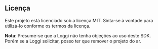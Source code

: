 ## Licença
Este projeto está licenciado sob a licença MIT. Sinta-se à vontade para utilizá-lo conforme os termos da licença.

**Nota**: Presume-se que a Loggi não tenha objeções ao uso deste SDK. Porém se a Loggi solicitar, posso ter que remover o projeto do ar.

